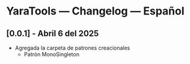 # YaraTools — Changelog — Español

## [0.0.1] - Abril 6 del 2025
- Agregada la carpeta de patrones creacionales
    - Patrón MonoSingleton